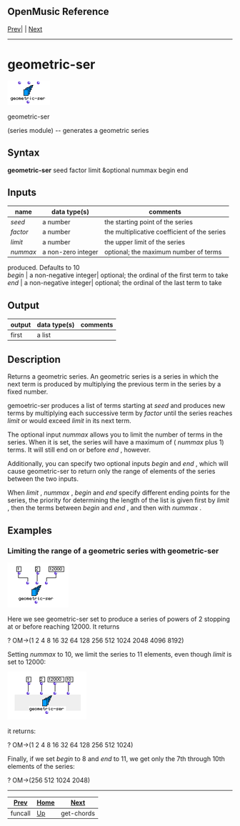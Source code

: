 OpenMusic Reference  
---  
[Prev](funcall)| | [Next](get-chords)  
  
* * *

# geometric-ser

![](figures/functions/series/geometric-ser.png)

  
  
geometric-ser  
  
(series module) \-- generates a geometric series  

## Syntax

   **geometric-ser**  seed factor limit &optional nummax begin end  

## Inputs

name| data type(s)| comments  
---|---|---  
  _seed_ |  a number| the starting point of the series  
  _factor_ |  a number| the multiplicative coefficient of the series  
  _limit_ |  a number| the upper limit of the series  
  _nummax_ |  a non-zero integer| optional; the maximum number of terms
produced. Defaults to 10  
  _begin_ |  a non-negative integer| optional; the ordinal of the first term
to take  
  _end_ |  a non-negative integer| optional; the ordinal of the last term to
take  
  
## Output

output| data type(s)| comments  
---|---|---  
first| a list|  
  
## Description

Returns a geometric series. An geometric series is a series in which the next
term is produced by multiplying the previous term in the series by a fixed
number.

 gemoetric-ser  produces a list of terms starting at  _seed_  and produces new
terms by multiplying each successive term by  _factor_  until the series
reaches  _limit_  or would exceed  _limit_  in its next term.

The optional input  _nummax_  allows you to limit the number of terms in the
series. When it is set, the series will have a maximum of (  _nummax_  plus 1)
terms. It will still end on or before  _end_  , however.

Additionally, you can specify two optional inputs  _begin_  and  _end_  ,
which will cause  geometric-ser  to return only the range of elements of the
series between the two inputs.

When  _limit_  ,  _nummax_  ,  _begin_  and  _end_  specify different ending
points for the series, the priority for determining the length of the list is
given first by  _limit_  , then the terms between  _begin_  and  _end_  , and
then with  _nummax_ .

## Examples

### Limiting the range of a geometric series with  geometric-ser 

![](figures/functions/series/geometric-serEX1.png)

Here we see  geometric-ser  set to produce a series of powers of 2 stopping at
or before reaching 12000. It returns

 ? OM->(1 2 4 8 16 32 64 128 256 512 1024 2048 4096 8192) 

Setting  _nummax_  to 10, we limit the series to 11 elements, even though
 _limit_  is set to 12000:

![](figures/functions/series/geometric-serEX2.png)

it returns:

 ? OM->(1 2 4 8 16 32 64 128 256 512 1024) 

Finally, if we set  _begin_  to 8 and  _end_  to 11, we get only the 7th
through 10th elements of the series:

 ? OM->(256 512 1024 2048) 

* * *

[Prev](funcall)| [Home](index)| [Next](get-chords)  
---|---|---  
funcall| [Up](funcref.main)| get-chords

